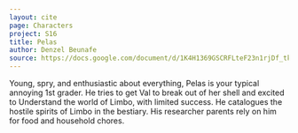 ```yaml
---
layout: cite
page: Characters
project: S16
title: Pelas
author: Denzel Beunafe
source: https://docs.google.com/document/d/1K4H1369GSCRFLteF23n1rjDf_tke8aqb4F7cfBas3RI/edit?usp=sharing
---
```

Young, spry, and enthusiastic about everything, Pelas is your typical annoying 1st grader. He tries to get Val to break out of her shell and excited to Understand the world of Limbo, with limited success. He catalogues the hostile spirits of Limbo in the bestiary. His researcher parents rely on him for food and household chores.
